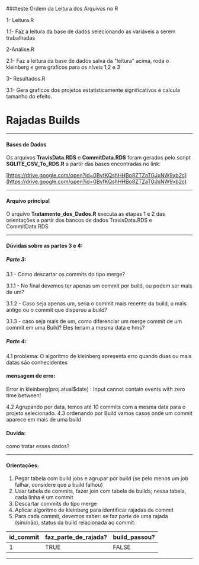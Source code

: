###teste Ordem da Leitura dos Arquivos no R

 1- Leitura.R
 
   1.1- Faz a leitura da base de dados selecionando as variáveis a serem trabalhadas
   
 2-Análise.R
  
   2.1- Faz a leitura da base de dados salva da "leitura" acima, roda o kleinberg e gera graficos para os níveis 1,2 e 3
 

 3- Resultados.R
 
   3.1- Gera graficos dos projetos estatisticamente significativos e calcula tamanho do efeito. 

# Rajadas Builds

<hr>

#### Bases de Dados

Os arquivos **TravisData.RDS** e **CommitData.RDS** foram gerados pelo script **SQLITE_CSV_To_RDS.R** a partir das bases encontradas no link:

[https://drive.google.com/open?id=0ByfKQshHHBo8ZTZaTGJxNW9xb2c](https://drive.google.com/open?id=0ByfKQshHHBo8ZTZaTGJxNW9xb2c)

<hr>

#### Arquivo principal

O arquivo **Tratamento_dos_Dados.R** executa as etapas 1 e 2 das orientações a partir dos bancos de dados TravisData.RDS e CommitData.RDS

<hr>

 #### Dúvidas sobre as partes 3 e 4:

##### Parte 3:

 3.1 - Como descartar os commits do tipo merge?

 3.1.1 - No final devemos ter apenas um commit por build, ou podem ser mais de um?

 3.1.2 - Caso seja apenas um, seria o commit mais recente da build, o mais antigo ou o commit que disparou a build?

 3.1.3 - caso seja mais de um, como diferenciar um merge commit de um commit em uma Build? Eles teriam a mesma data e hms?

 ##### Parte 4:

4.1 problema:
O algoritmo de kleinberg apresenta erro quando duas ou mais datas são conhecidentes

#### mensagem de erro:
Error in kleinberg(proj.atual$date) : 
Input cannot contain events with zero time between!

4.2 Agrupando por data, temos até 10 commits com a mesma data para o projeto selecionado.
4.3 ordenando por Build vamos casos onde um commit aparece em mais de uma build

#### Duvida:
 como tratar esses dados?


<hr>

#### Orientações:

1. Pegar tabela com build jobs e agrupar por build (se pelo menos um job falhar, considere que a build falhou)
1. Usar tabela de commits, fazer join com tabela de builds; nessa tabela, cada linha é um commit
1. Descartar commits do tipo merge
1. Aplicar algoritmo de kleinberg para identificar rajadas de commit
1. Para cada commit, devemos saber: se faz parte de uma rajada (sim/não), status da build relacionada ao commit:


| id_commit | faz_parte_de_rajada? | build_passou? |
|---- |--- |---- |
| 1 | TRUE | FALSE |

<hr>
